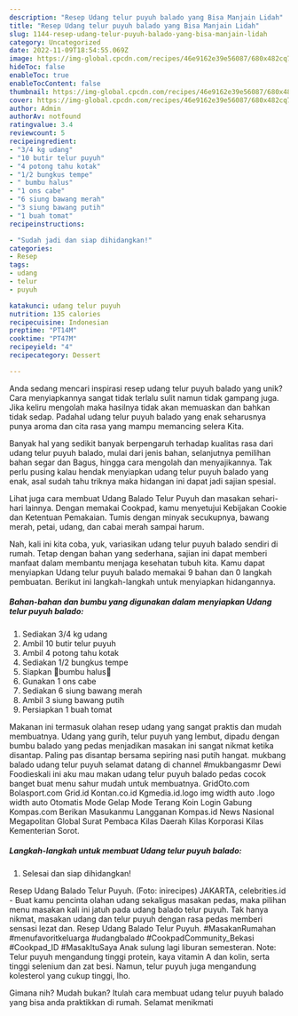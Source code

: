 ```yaml
---
description: "Resep Udang telur puyuh balado yang Bisa Manjain Lidah"
title: "Resep Udang telur puyuh balado yang Bisa Manjain Lidah"
slug: 1144-resep-udang-telur-puyuh-balado-yang-bisa-manjain-lidah
category: Uncategorized
date: 2022-11-09T18:54:55.069Z
image: https://img-global.cpcdn.com/recipes/46e9162e39e56087/680x482cq70/udang-telur-puyuh-balado-foto-resep-utama.jpg
hideToc: false
enableToc: true
enableTocContent: false
thumbnail: https://img-global.cpcdn.com/recipes/46e9162e39e56087/680x482cq70/udang-telur-puyuh-balado-foto-resep-utama.jpg
cover: https://img-global.cpcdn.com/recipes/46e9162e39e56087/680x482cq70/udang-telur-puyuh-balado-foto-resep-utama.jpg
author: Admin
authorAv: notfound
ratingvalue: 3.4
reviewcount: 5
recipeingredient:
- "3/4 kg udang"
- "10 butir telur puyuh"
- "4 potong tahu kotak"
- "1/2 bungkus tempe"
- " bumbu halus"
- "1 ons cabe"
- "6 siung bawang merah"
- "3 siung bawang putih"
- "1 buah tomat"
recipeinstructions:

- "Sudah jadi dan siap dihidangkan!"
categories:
- Resep
tags:
- udang
- telur
- puyuh

katakunci: udang telur puyuh 
nutrition: 135 calories
recipecuisine: Indonesian
preptime: "PT14M"
cooktime: "PT47M"
recipeyield: "4"
recipecategory: Dessert

---
```





Anda sedang mencari inspirasi resep udang telur puyuh balado yang unik? Cara menyiapkannya sangat tidak terlalu sulit namun tidak gampang juga. Jika keliru mengolah maka hasilnya tidak akan memuaskan dan bahkan tidak sedap. Padahal udang telur puyuh balado yang enak seharusnya punya aroma dan cita rasa yang mampu memancing selera Kita.





Banyak hal yang sedikit banyak berpengaruh terhadap kualitas rasa dari udang telur puyuh balado, mulai dari jenis bahan, selanjutnya pemilihan bahan segar dan Bagus, hingga cara mengolah dan menyajikannya. Tak perlu pusing kalau hendak menyiapkan udang telur puyuh balado yang enak,      asal sudah tahu triknya maka hidangan ini dapat jadi sajian spesial.














Lihat juga cara membuat Udang Balado Telur Puyuh dan masakan sehari-hari lainnya. Dengan memakai Cookpad, kamu menyetujui Kebijakan Cookie dan Ketentuan Pemakaian. Tumis dengan minyak secukupnya, bawang merah, petai, udang, dan cabai merah sampai harum.






Nah, kali ini kita coba, yuk, variasikan udang telur puyuh balado sendiri di rumah. Tetap dengan bahan yang sederhana, sajian ini dapat memberi manfaat dalam membantu menjaga kesehatan tubuh kita. Kamu dapat menyiapkan Udang telur puyuh balado memakai 9 bahan dan 0 langkah pembuatan. Berikut ini langkah-langkah untuk menyiapkan hidangannya.

<!--inarticleads1-->

##### Bahan-bahan dan bumbu yang digunakan dalam menyiapkan Udang telur puyuh balado:

1. Sediakan 3/4 kg udang
1. Ambil 10 butir telur puyuh
1. Ambil 4 potong tahu kotak
1. Sediakan 1/2 bungkus tempe
1. Siapkan  🍃bumbu halus🍃
1. Gunakan 1 ons cabe
1. Sediakan 6 siung bawang merah
1. Ambil 3 siung bawang putih
1. Persiapkan 1 buah tomat


Makanan ini termasuk olahan resep udang yang sangat praktis dan mudah membuatnya. Udang yang gurih, telur puyuh yang lembut, dipadu dengan bumbu balado yang pedas menjadikan masakan ini sangat nikmat ketika disantap. Paling pas disantap bersama sepiring nasi putih hangat. mukbang balado udang telur puyuh selamat datang di channel #mukbangasmr Dewi Foodieskali ini aku mau makan udang telur puyuh balado pedas cocok banget buat menu sahur mudah untuk membuatnya. GridOto.com Bolasport.com Grid.id Kontan.co.id Kgmedia.id.logo img width auto .logo width auto Otomatis Mode Gelap Mode Terang Koin Login Gabung Kompas.com Berikan Masukanmu Langganan Kompas.id News Nasional Megapolitan Global Surat Pembaca Kilas Daerah Kilas Korporasi Kilas Kementerian Sorot. 

<!--inarticleads2-->

##### Langkah-langkah untuk membuat Udang telur puyuh balado:


1. Selesai dan siap dihidangkan!

Resep Udang Balado Telur Puyuh. (Foto: inirecipes) JAKARTA, celebrities.id - Buat kamu pencinta olahan udang sekaligus masakan pedas, maka pilihan menu masakan kali ini jatuh pada udang balado telur puyuh. Tak hanya nikmat, masakan udang dan telur puyuh dengan rasa pedas memberi sensasi lezat dan. Resep Udang Balado Telur Puyuh. #MasakanRumahan #menufavoritkeluarga #udangbalado #CookpadCommunity_Bekasi #Cookpad_ID #MasakItuSaya Anak sulung lagi liburan semesteran. Note: Telur puyuh mengandung tinggi protein, kaya vitamin A dan kolin, serta tinggi selenium dan zat besi. Namun, telur puyuh juga mengandung kolesterol yang cukup tinggi, lho. 

Gimana nih? Mudah bukan? Itulah cara membuat udang telur puyuh balado yang bisa anda praktikkan di rumah. Selamat menikmati
